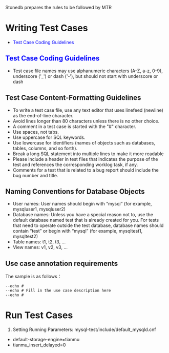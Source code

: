 Stonedb prepares the rules to be followed by MTR

# Writing Test Cases
- <font color=blue>Test Case Coding Guidelines  </font>

## <font color=blue>Test Case Coding Guidelines  </font>
- Test case file names may use alphanumeric characters (A-Z, a-z, 0-9), underscore ('_') or dash ('-'), but should not start with underscore or dash

## Test Case Content-Formatting Guidelines  
- To write a test case file, use any text editor that uses linefeed (newline) as the end-of-line character.  
- Avoid lines longer than 80 characters unless there is no other choice.  
- A comment in a test case is started with the "#" character.  
- Use spaces, not tabs.  
- Use uppercase for SQL keywords.  
- Use lowercase for identifiers (names of objects such as databases, tables, columns, and so forth).  
- Break a long SQL statement into multiple lines to make it more readable  
- Please include a header in test files that indicates the purpose of the test and references the corresponding worklog task, if any.  
- Comments for a test that is related to a bug report should include the bug number and title.  

## Naming Conventions for Database Objects  
- User names: User names should begin with “mysql” (for example, mysqluser1, mysqluser2)
- Database names: Unless you have a special reason not to, use the default database named test that is already created for you. For tests that need to operate outside the test database, database names should contain “test” or begin with “mysql” (for example, mysqltest1, mysqltest2)
- Table names: t1, t2, t3, ...
- View names: v1, v2, v3, ...

## Use case annotation requirements  
The sample is as follows：
```
--echo #
--echo # Fill in the use case description here
--echo #
```

# Run Test Cases  
1. Setting Running Parameters: mysql-test/include/default_mysqld.cnf
- default-storage-engine=tianmu
- tianmu_insert_delayed=0

